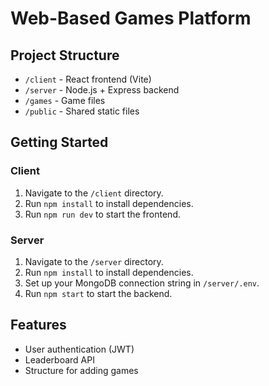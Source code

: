 # Web-Based Games Platform

## Project Structure

- `/client` - React frontend (Vite)
- `/server` - Node.js + Express backend
- `/games` - Game files
- `/public` - Shared static files

## Getting Started

### Client

1. Navigate to the `/client` directory.
2. Run `npm install` to install dependencies.
3. Run `npm run dev` to start the frontend.

### Server

1. Navigate to the `/server` directory.
2. Run `npm install` to install dependencies.
3. Set up your MongoDB connection string in `/server/.env`.
4. Run `npm start` to start the backend.

## Features

- User authentication (JWT)
- Leaderboard API
- Structure for adding games
